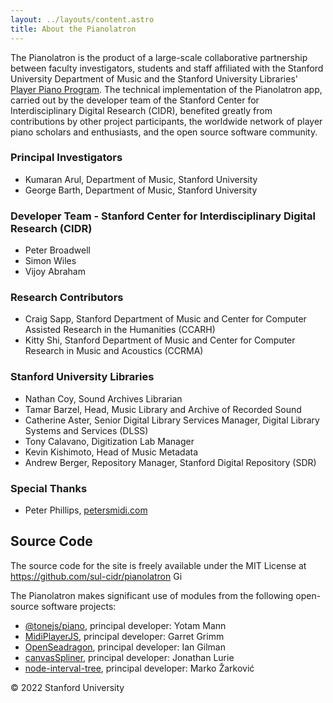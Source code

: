 ```yaml
---
layout: ../layouts/content.astro
title: About the Pianolatron
---
```


The Pianolatron is the product of a large-scale collaborative partnership between faculty investigators, students and staff affiliated with the Stanford University Department of Music and the Stanford University Libraries' <a href="https://library.stanford.edu/projects/player-piano-program" target="_blank">Player Piano Program</a>. The technical implementation of the Pianolatron app, carried out by the developer team of the Stanford Center for Interdisciplinary Digital Research (CIDR), benefited greatly from contributions by other project participants, the worldwide network of player piano scholars and enthusiasts, and the open source software community.

### Principal Investigators

- Kumaran Arul, Department of Music, Stanford University
- George Barth, Department of Music, Stanford University

### Developer Team - Stanford Center for Interdisciplinary Digital Research (CIDR)

- Peter Broadwell
- Simon Wiles
- Vijoy Abraham

### Research Contributors

- Craig Sapp, Stanford Department of Music and Center for Computer Assisted Research in the Humanities (CCARH)
- Kitty Shi, Stanford Department of Music and Center for Computer Research in Music and Acoustics (CCRMA)

### Stanford University Libraries

- Nathan Coy, Sound Archives Librarian
- Tamar Barzel, Head, Music Library and Archive of Recorded Sound
- Catherine Aster, Senior Digital Library Services Manager, Digital Library Systems and Services (DLSS)
- Tony Calavano, Digitization Lab Manager
- Kevin Kishimoto, Head of Music Metadata
- Andrew Berger, Repository Manager, Stanford Digital Repository (SDR)

### Special Thanks

- Peter Phillips, [petersmidi.com](https://www.petersmidi.com)

## Source Code

The source code for the site is freely available under the MIT License at https://github.com/sul-cidr/pianolatron <a href="https://github.com/sul-cidr/pianolatron" target="_blank" rel="noopener"><img src="/github.svg" height="14" width="14" alt="Github" /></a>

The Pianolatron makes significant use of modules from the following open-source software projects:

- [@tonejs/piano](https://github.com/tambien/Piano), principal developer: Yotam Mann
- [MidiPlayerJS](https://github.com/grimmdude/MidiPlayerJS), principal developer: Garret Grimm
- [OpenSeadragon](https://github.com/openseadragon/openseadragon), principal developer: Ian Gilman
- [canvasSpliner](https://github.com/jonathanlurie/canvasSpliner), principal developer: Jonathan Lurie
- [node-interval-tree](https://github.com/ShieldBattery/node-interval-tree), principal developer: Marko Žarković

© 2022 Stanford University
